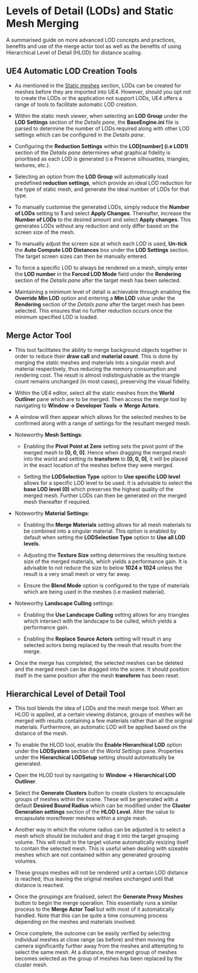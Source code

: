 # Levels of Detail (LODs) and Static Mesh Merging

A summarised guide on more advanced LOD concepts and practices, benefits and use of the merge actor tool as well as the benefits of using Hierarchical Level of Detail (HLOD) for distance scaling.

## UE4 Automatic LOD Creation Tools
* As mentioned in the [Static meshes](StaticMeshes.md) section, LODs can be created for meshes before they are imported into UE4. However, should you opt not to create the LODs or the application not support LODs, UE4 offers a range of tools to facilitate automatic LOD creation.

* Within the static mesh viewer, when selecting an **LOD Group** under the **LOD Settings** section of the *Details pane*, the **BaseEngine.ini** file is parsed to determine the number of LODs required along with other LOD settings which can be configured in the *Details pane*.

* Configuring the **Reduction Settings** within the **LOD[number] (i.e LOD1)** section of the *Details pane* determines what graphical fidelity is prioritised as each LOD is generated (i.e Preserve silhouettes, triangles, textures, etc.).

* Selecting an option from the **LOD Group** will automatically load predefined **reduction settings**, which provide an ideal LOD reduction for the type of static mesh, and generate the ideal number of LODs for that type.

* To manually customise the generated LODs, simply reduce the **Number of LODs** setting to **1** and select **Apply Changes**. Thereafter, increase the **Number of LODs** to the desired amount and select **Apply changes**. This generates LODs without any reduction and only differ based on the screen size of the mesh.

* To manually adjust the screen size at which each LOD is used, **Un-tick** the **Auto Compute LOD Distances** box under the **LOD Settings** section. The target screen sizes can then be manually entered.

* To force a specific LOD to always be rendered on a mesh, simply enter the **LOD number** in the **Forced LOD Mode** field under the **Rendering** section of the *Details pane* after the target mesh has been selected.

* Maintaining a minimum level of detail is achievable through enabling the **Override Min LOD** option and entering a **Min LOD** value under the **Rendering** section of the *Details pane* after the target mesh has been selected. This ensures that no further reduction occurs once the minimum specified LOD is loaded.

## Merge Actor Tool
* This tool facilitates the ability to merge background objects together in order to reduce their **draw call** and **material count**. This is done by merging the static meshes and materials into a singular mesh and material respectively, thus reducing the memory consumption and rendering cost. The result is almost indistinguishable as the triangle count remains unchanged (in most cases), preserving the visual fidelity.

* Within the UE4 editor, select all the static meshes from the **World Outliner** pane which are to be merged. Then access the merge tool by navigating to **Window -> Developer Tools -> Merge Actors**.

* A window will then appear which allows for the selected meshes to be confirmed along with a range of settings for the resultant merged mesh.

* Noteworthy **Mesh Settings**:
  
  * Enabling the **Pivot Point at Zero** setting sets the pivot point of the merged mesh to **[0, 0, 0]**. Hence when dragging the merged mesh into the world and setting its **transform** to **[0, 0, 0]**, it will be placed in the exact location of the meshes before they were merged.
  
  * Setting the **LODSelection Type** option to **Use specific LOD level** allows for a specific LOD level to be used. It is advisable to select the **base LOD level (0)** which preserves the highest quality of the merged mesh. Further LODs can then be generated on the merged mesh thereafter if required.

* Noteworthy **Material Settings**:
  
  * Enabling the **Merge Materials** setting allows for all mesh materials to be combined into a singular material. This option is enabled by default when setting the **LODSelection Type** option to **Use all LOD levels**.
  
  * Adjusting the **Texture Size** setting determines the resulting texture size of the merged materials, which yields a performance gain. It is advisable to not reduce the size to below **1024 x 1024** unless the result is a very small mesh or very far away.
  
  * Ensure the **Blend Mode** option is configured to the type of materials which are being used in the meshes (i.e masked material).

* Noteworthy **Landscape Culling** settings:
  
  * Enabling the **Use Landscape Culling** setting allows for any triangles which intersect with the landscape to be culled, which yields a performance gain.
  
  * Enabling the **Replace Source Actors** setting will result in any selected actors being replaced by the mesh that results from the merge.

* Once the merge has completed, the selected meshes can be deleted and the merged mesh can be dragged into the scene. It should position itself in the same position after the mesh **transform** has been reset.

## Hierarchical Level of Detail Tool
* This tool blends the idea of LODs and the mesh merge tool. When an HLOD is applied, at a certain viewing distance, groups of meshes will be merged with  results containing a few materials rather than all the original materials. Furthermore, an automatic LOD will be applied based on the distance of the mesh.

* To enable the HLOD tool, enable the **Enable Hierarchical LOD** option under the **LODSystem** section of the *World Settings* pane. Properties under the **Hierarchical LODSetup** setting should automatically be generated.

* Open the HLOD tool by navigating to **Window -> Hierarchical LOD Outliner**.

* Select the **Generate Clusters** button to create clusters to encapsulate groups of meshes within the scene. These will be generated with a default **Desired Bound Radius** which can be modified under the **Cluster Generation settings** section of the **HLOD Level**. Alter the value to encapsulate more/fewer meshes within a single mesh.

* Another way in which the volume radius can be adjusted is to select a mesh which should be included and drag it into the target grouping volume. This will result in the target volume automatically resizing itself to contain the selected mesh. This is useful when dealing with sizeable meshes which are not contained within any generated grouping volumes.

* These groups meshes will not be rendered until a certain LOD distance is reached, thus leaving the original meshes unchanged until that distance is reached.

* Once the groupings are finalised, select the **Generate Proxy Meshes** button to begin the merge operation. This essentially runs a similar process to the **Merge Actor Tool** but with most of it automatically handled. Note that this can be quite a time consuming process depending on the meshes and materials involved.

* Once complete, the outcome can be easily verified by selecting individual meshes at close range (as before) and then moving the camera significantly further away from the meshes and attempting to select the same mesh. At a distance, the merged group of meshes becomes selected as the group of meshes has been replaced by the cluster mesh.